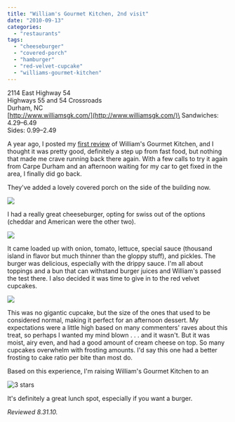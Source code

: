 ```yaml
---
title: "William's Gourmet Kitchen, 2nd visit"
date: "2010-09-13"
categories:
  - "restaurants"
tags:
  - "cheeseburger"
  - "covered-porch"
  - "hamburger"
  - "red-velvet-cupcake"
  - "williams-gourmet-kitchen"
---
```


2114 East Highway 54\
Highways 55 and 54 Crossroads\
Durham, NC\
[http://www.williamsgk.com/](http://www.williamsgk.com/)\
Sandwiches: $4.29–$6.49\
Sides: $0.99–$2.49

A year ago, I posted my [first review](http://www.thegourmez.com/?p=464) of William's Gourmet Kitchen, and I thought it was pretty good, definitely a step up from fast food, but nothing that made me crave running back there again. With a few calls to try it again from Carpe Durham and an afternoon waiting for my car to get fixed in the area, I finally did go back.

They've added a lovely covered porch on the side of the building now.

![](http://www.thegourmez.com/gourmez/photos/williams5.jpg)

I had a really great cheeseburger, opting for swiss out of the options (cheddar and American were the other two).

![](http://www.thegourmez.com/gourmez/photos/williams7.jpg)

It came loaded up with onion, tomato, lettuce, special sauce (thousand island in flavor but much thinner than the gloppy stuff), and pickles. The burger was delicious, especially with the drippy sauce. I'm all about toppings and a bun that can withstand burger juices and William's passed the test there. I also decided it was time to give in to the red velvet cupcakes.

![](http://www.thegourmez.com/gourmez/photos/williams6.jpg)

This was no gigantic cupcake, but the size of the ones that used to be considered normal, making it perfect for an afternoon dessert. My expectations were a little high based on many commenters' raves about this treat, so perhaps I wanted my mind blown . . . and it wasn't. But it was moist, airy even, and had a good amount of cream cheese on top. So many cupcakes overwhelm with frosting amounts. I'd say this one had a better frosting to cake ratio per bite than most do.

Based on this experience, I'm raising William's Gourmet Kitchen to an




<div class="caption">

![3 stars](http://s3.amazonaws.com/thegourmez-wpmedia/2009/02/rating_avocado1.gif "rating_avocado1")</div>
 It's definitely a great lunch spot, especially if you want a burger.

_Reviewed 8.31.10._
